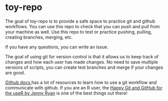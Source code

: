 
# toy-repo

<!-- badges: start -->
<!-- badges: end -->

The goal of toy-repo is to provide a safe space to practice git and github workflows. You can use this repo to check that you can push and pull from your machine as well. 
Use this repo to test or practice pushing, pulling, creating branches, merging, etc. 

If you have any questions, you can write an issue. 

The goal of using git for version control is that it allows us to keep track of changes and how each user has made changes. No need to save multiple versions of scripts, you can create test branches and merge if your changes are good. 

[Github docs ](https://docs.github.com/en/get-started/quickstart/hello-world) has a lot of resources to learn how to use a git workflow and communicate with github. If you are an R user, the [Happy Git and GitHub for the useR by Jenny Ryan](https://happygitwithr.com/) is one of the best things out there!


